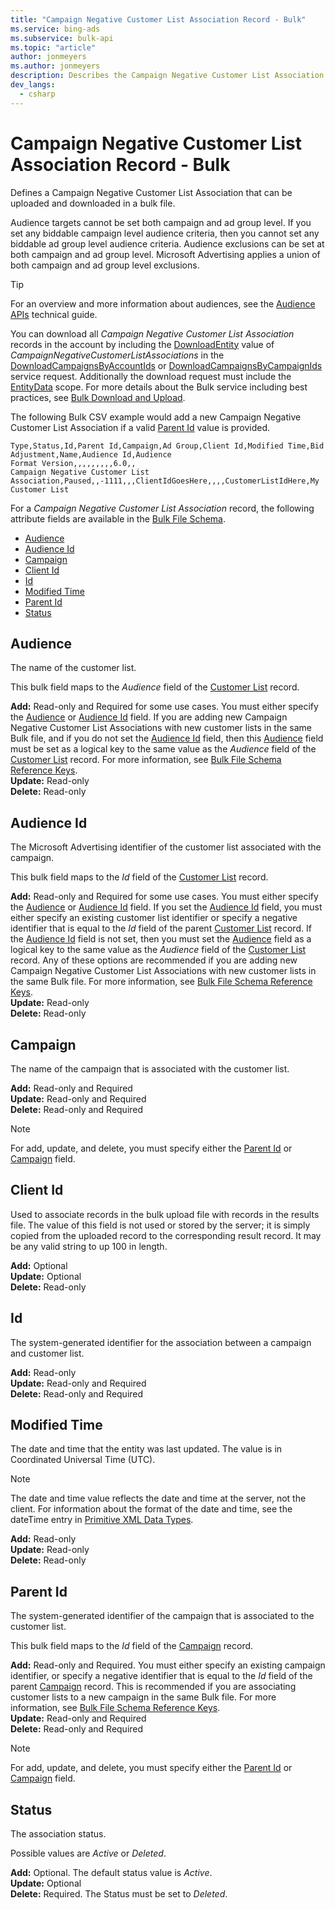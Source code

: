 ```yaml
---
title: "Campaign Negative Customer List Association Record - Bulk"
ms.service: bing-ads
ms.subservice: bulk-api
ms.topic: "article"
author: jonmeyers
ms.author: jonmeyers
description: Describes the Campaign Negative Customer List Association fields in a Bulk file.
dev_langs:
  - csharp
---
```

# Campaign Negative Customer List Association Record - Bulk
Defines a Campaign Negative Customer List Association that can be uploaded and downloaded in a bulk file. 

Audience targets cannot be set both campaign and ad group level. If you set any biddable campaign level audience criteria, then you cannot set any biddable ad group level audience criteria. Audience exclusions can be set at both campaign and ad group level. Microsoft Advertising applies a union of both campaign and ad group level exclusions.

> [!TIP]
> For an overview and more information about audiences, see the [Audience APIs](../guides/universal-event-tracking.md#audience) technical guide. 

You can download all *Campaign Negative Customer List Association* records in the account by including the [DownloadEntity](downloadentity.md) value of *CampaignNegativeCustomerListAssociations* in the [DownloadCampaignsByAccountIds](downloadcampaignsbyaccountids.md) or [DownloadCampaignsByCampaignIds](downloadcampaignsbycampaignids.md) service request. Additionally the download request must include the [EntityData](datascope.md#entitydata) scope. For more details about the Bulk service including best practices, see [Bulk Download and Upload](../guides/bulk-download-upload.md).

The following Bulk CSV example would add a new Campaign Negative Customer List Association if a valid [Parent Id](#parentid) value is provided. 

```csv
Type,Status,Id,Parent Id,Campaign,Ad Group,Client Id,Modified Time,Bid Adjustment,Name,Audience Id,Audience
Format Version,,,,,,,,,6.0,,
Campaign Negative Customer List Association,Paused,,-1111,,,ClientIdGoesHere,,,,CustomerListIdHere,My Customer List
```

For a *Campaign Negative Customer List Association* record, the following attribute fields are available in the [Bulk File Schema](bulk-file-schema.md). 

- [Audience](#audience)
- [Audience Id](#audienceid)
- [Campaign](#campaign)
- [Client Id](#clientid)
- [Id](#id)
- [Modified Time](#modifiedtime)
- [Parent Id](#parentid)
- [Status](#status)


## <a name="audience"></a>Audience
The name of the customer list.

This bulk field maps to the *Audience* field of the [Customer List](customer-list.md) record.

**Add:** Read-only and Required for some use cases. You must either specify the [Audience](#audience) or [Audience Id](#audienceid) field. If you are adding new Campaign Negative Customer List Associations with new customer lists in the same Bulk file, and if you do not set the [Audience Id](#audienceid) field, then this [Audience](#audience) field must be set as a logical key to the same value as the *Audience* field of the [Customer List](customer-list.md) record. For more information, see [Bulk File Schema Reference Keys](../bulk-service/bulk-file-schema.md#referencekeys).  
**Update:** Read-only    
**Delete:** Read-only  

## <a name="audienceid"></a>Audience Id
The Microsoft Advertising identifier of the customer list associated with the campaign.

This bulk field maps to the *Id* field of the [Customer List](customer-list.md) record.

**Add:** Read-only and Required for some use cases. You must either specify the [Audience](#audience) or [Audience Id](#audienceid) field. If you set the [Audience Id](#audienceid) field, you must either specify an existing customer list identifier or specify a negative identifier that is equal to the *Id* field of the parent [Customer List](customer-list.md) record. If the [Audience Id](#audienceid) field is not set, then you must set the [Audience](#audience) field as a logical key to the same value as the *Audience* field of the [Customer List](customer-list.md) record. Any of these options are recommended if you are adding new Campaign Negative Customer List Associations with new customer lists in the same Bulk file. For more information, see [Bulk File Schema Reference Keys](../bulk-service/bulk-file-schema.md#referencekeys).  
**Update:** Read-only  
**Delete:** Read-only  

## <a name="campaign"></a>Campaign
The name of the campaign that is associated with the customer list.

**Add:** Read-only and Required  
**Update:** Read-only and Required  
**Delete:** Read-only and Required  

> [!NOTE]
> For add, update, and delete, you must specify either the [Parent Id](#parentid) or [Campaign](#campaign) field. 

## <a name="clientid"></a>Client Id
Used to associate records in the bulk upload file with records in the results file. The value of this field is not used or stored by the server; it is simply copied from the uploaded record to the corresponding result record. It may be any valid string to up 100 in length.

**Add:** Optional  
**Update:** Optional    
**Delete:** Read-only  

## <a name="id"></a>Id
The system-generated identifier for the association between a campaign and customer list.

**Add:** Read-only  
**Update:** Read-only and Required  
**Delete:** Read-only and Required  

## <a name="modifiedtime"></a>Modified Time
The date and time that the entity was last updated. The value is in Coordinated Universal Time (UTC).

> [!NOTE]
> The date and time value reflects the date and time at the server, not the client. For information about the format of the date and time, see the dateTime entry in [Primitive XML Data Types](https://go.microsoft.com/fwlink/?linkid=859198).

**Add:** Read-only  
**Update:** Read-only  
**Delete:** Read-only  

## <a name="parentid"></a>Parent Id
The system-generated identifier of the campaign that is associated to the customer list.

This bulk field maps to the *Id* field of the [Campaign](campaign.md) record.

**Add:** Read-only and Required. You must either specify an existing campaign identifier, or specify a negative identifier that is equal to the *Id* field of the parent [Campaign](campaign.md) record. This is recommended if you are associating customer lists to a new campaign in the same Bulk file. For more information, see [Bulk File Schema Reference Keys](../bulk-service/bulk-file-schema.md#referencekeys).  
**Update:** Read-only and Required  
**Delete:** Read-only and Required  

> [!NOTE]
> For add, update, and delete, you must specify either the [Parent Id](#parentid) or [Campaign](#campaign) field.

## <a name="status"></a>Status
The association status. 

Possible values are *Active* or *Deleted*. 

**Add:** Optional. The default status value is *Active*.   
**Update:** Optional    
**Delete:** Required. The Status must be set to *Deleted*.

